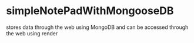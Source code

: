 # simpleNotePadWithMongooseDB
stores data through the web using MongoDB and can be accessed through the web using render 
